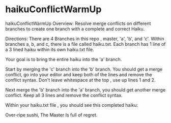 # haikuConflictWarmUp
haikuConflictWarmUp
Overview: Resolve merge conflicts on different branches to create one branch with a complete and correct Haiku.

Directions:
There are 4 Branches in this repo , master, 'a', 'b', and 'c'. Within branches a, b, and c, there is a file called haiku.txt. Each branch has 1 line of a 3 lined haiku within its own haiku.txt file.

Your goal is to bring the entire haiku into the 'a' branch.

Start by merging the 'c' branch into the 'b' branch. You should get a merge conflict, go into your editor and keep both of the lines and remove the conflict syntax. Don't leave whitespace at the top , use up lines 1 and 2.

Next merge the 'b' branch into the 'a' branch, you should get another merge conflict. Keep all 3 lines and remove the conflict syntax.

Within your haiku.txt file , you should see this completed haiku:

Over-ripe sushi, The Master Is full of regret.
